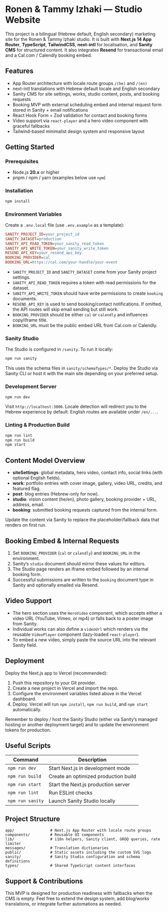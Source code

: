# Ronen & Tammy Izhaki — Studio Website

This project is a bilingual (Hebrew default, English secondary) marketing site for the Ronen & Tammy Izhaki studio. It is built with **Next.js 14 App Router**, **TypeScript**, **TailwindCSS**, **next-intl** for localisation, and **Sanity CMS** for structured content. It also integrates **Resend** for transactional email and a Cal.com / Calendly booking embed.

## Features

- App Router architecture with locale route groups `/(he)` and `/(en)`
- next-intl translations with Hebrew default locale and English secondary
- Sanity CMS for site settings, works, studio content, posts, and booking requests
- Booking MVP with external scheduling embed and internal request form stored in Sanity + email notifications
- React Hook Form + Zod validation for contact and booking forms
- Video support via `react-player` and a hero video component with graceful fallbacks
- Tailwind-based minimalist design system and responsive layout

## Getting Started

### Prerequisites

- Node.js **20.x** or higher
- pnpm / npm / yarn (examples below use `npm`)

### Installation

```bash
npm install
```

### Environment Variables

Create a `.env.local` file (use `.env.example` as a template):

```ini
SANITY_PROJECT_ID=your_project_id
SANITY_DATASET=production
SANITY_API_READ_TOKEN=your_sanity_read_token
SANITY_API_WRITE_TOKEN=your_sanity_write_token
RESEND_API_KEY=your_resend_api_key
BOOKING_PROVIDER=cal
BOOKING_URL=https://cal.com/your-handle/your-event
```

- `SANITY_PROJECT_ID` and `SANITY_DATASET` come from your Sanity project settings.
- `SANITY_API_READ_TOKEN` requires a token with read permissions for the dataset.
- `SANITY_API_WRITE_TOKEN` should have write permissions to create `booking` documents.
- `RESEND_API_KEY` is used to send booking/contact notifications. If omitted, the API routes will skip email sending but still work.
- `BOOKING_PROVIDER` should be either `cal` or `calendly` and influences copy/iframe title.
- `BOOKING_URL` must be the public embed URL from Cal.com or Calendly.

### Sanity Studio

The Studio is configured in `/sanity`. To run it locally:

```bash
npm run sanity
```

This uses the schema files in `sanity/schemaTypes/*`. Deploy the Studio via Sanity CLI or host it with the main site depending on your preferred setup.

### Development Server

```bash
npm run dev
```

Visit `http://localhost:3000`. Locale detection will redirect you to the Hebrew experience by default. English routes are available under `/en/...`.

### Linting & Production Build

```bash
npm run lint
npm run build
npm start
```

## Content Model Overview

- **siteSettings**: global metadata, hero video, contact info, social links (with optional English fields).
- **work**: portfolio entries with cover image, gallery, video URL, credits, and featured flag.
- **post**: blog entries (Hebrew-only for now).
- **studio**: vision content (he/en), photo gallery, booking provider + URL, address, email.
- **booking**: submitted booking requests captured from the internal form.

Update the content via Sanity to replace the placeholder/fallback data that renders on first run.

## Booking Embed & Internal Requests

1. Set `BOOKING_PROVIDER` (`cal` or `calendly`) and `BOOKING_URL` in the environment.
2. Sanity’s `studio` document should mirror these values for editors.
3. The Studio page renders an iframe embed followed by an internal booking form.
4. Successful submissions are written to the `booking` document type in Sanity and optionally emailed via Resend.

## Video Support

- The hero section uses the `HeroVideo` component, which accepts either a video URL (YouTube, Vimeo, or mp4) or falls back to a poster image from Sanity.
- Individual works can also define a `videoUrl` which renders via the reusable `VideoPlayer` component (lazy-loaded `react-player`).
- To embed a new video, simply paste the source URL into the relevant Sanity field.

## Deployment

Deploy the Next.js app to Vercel (recommended):

1. Push this repository to your Git provider.
2. Create a new project in Vercel and import the repo.
3. Configure the environment variables listed above in the Vercel dashboard.
4. Deploy. Vercel will run `npm install`, `npm run build`, and `npm start` automatically.

Remember to deploy / host the Sanity Studio (either via Sanity’s managed hosting or another deployment target) and to update the environment tokens for production.

## Useful Scripts

| Command | Description |
|---------|-------------|
| `npm run dev` | Start Next.js in development mode |
| `npm run build` | Create an optimized production build |
| `npm run start` | Start the Next.js production server |
| `npm run lint` | Run ESLint checks |
| `npm run sanity` | Launch Sanity Studio locally |

## Project Structure

```
app/                # Next.js App Router with locale route groups
components/         # Reusable UI components
lib/                # i18n helpers, Sanity client, GROQ queries, rate limiter
messages/           # Translation dictionaries
public/             # Static assets including the custom SVG logo
sanity/             # Sanity Studio configuration and schema definitions
types/              # Shared TypeScript content interfaces
```

## Support & Contributions

This MVP is designed for production readiness with fallbacks when the CMS is empty. Feel free to extend the design system, add blog/works translations, or integrate further automations as needed.
